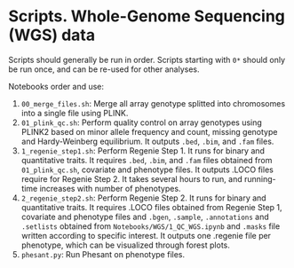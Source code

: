 # Scripts. Whole-Genome Sequencing (WGS) data

Scripts should generally be run in order. Scripts starting with `0*` should only be run once, and can be re-used for other analyses.

Notebooks order and use:
1. `00_merge_files.sh`: Merge all array genotype splitted into chromosomes into a single file using PLINK.
2. `01_plink_qc.sh`: Perform quality control on array genotypes using PLINK2 based on minor allele frequency and  count, missing genotype and Hardy-Weinberg equilibrium. It outputs `.bed`, `.bim`, and `.fam` files.
3. `1_regenie_step1.sh`: Perform Regenie Step 1. It runs for binary and quantitative traits. It requires `.bed`, `.bim`, and `.fam` files obtained from `01_plink_qc.sh`, covariate and phenotype files. It outputs .LOCO files require for Regenie Step 2. It takes several hours to run, and running-time increases with number of phenotypes. 
4. `2_regenie_step2.sh`: Perform Regenie Step 2. It runs for binary and quantitative traits. It requires .LOCO files obtained from Regenie Step 1, covariate and phenotype files and `.bgen`, `.sample`, `.annotations` and `.setlists` obtained from `Notebooks/WGS/1_QC_WGS.ipynb` and `.masks` file written according to specific interest. It outputs one .regenie file per phenotype, which can be visualized through forest plots.
5. `phesant.py`: Run Phesant on phenotype files. 
